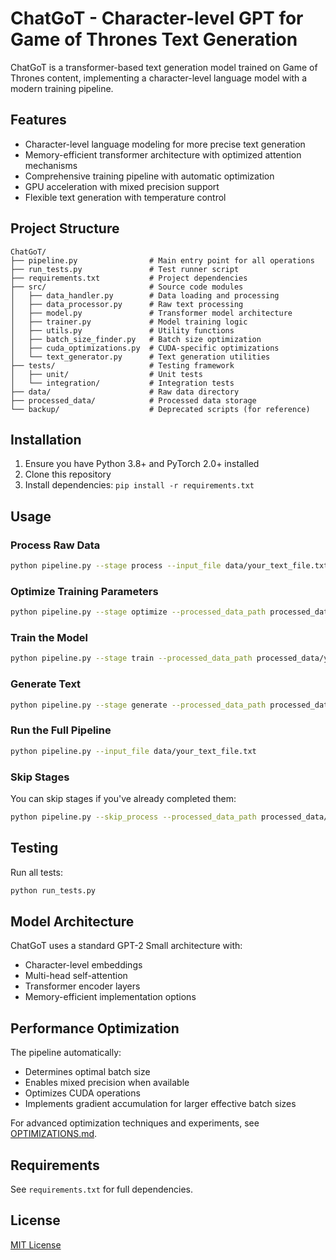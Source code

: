 # ChatGoT - Character-level GPT for Game of Thrones Text Generation

ChatGoT is a transformer-based text generation model trained on Game of Thrones content, implementing a character-level language model with a modern training pipeline.

## Features

- Character-level language modeling for more precise text generation
- Memory-efficient transformer architecture with optimized attention mechanisms
- Comprehensive training pipeline with automatic optimization
- GPU acceleration with mixed precision support
- Flexible text generation with temperature control

## Project Structure

```
ChatGoT/
├── pipeline.py                # Main entry point for all operations
├── run_tests.py               # Test runner script
├── requirements.txt           # Project dependencies
├── src/                       # Source code modules
│   ├── data_handler.py        # Data loading and processing
│   ├── data_processor.py      # Raw text processing
│   ├── model.py               # Transformer model architecture
│   ├── trainer.py             # Model training logic
│   ├── utils.py               # Utility functions
│   ├── batch_size_finder.py   # Batch size optimization
│   ├── cuda_optimizations.py  # CUDA-specific optimizations
│   └── text_generator.py      # Text generation utilities
├── tests/                     # Testing framework
│   ├── unit/                  # Unit tests
│   └── integration/           # Integration tests
├── data/                      # Raw data directory
├── processed_data/            # Processed data storage
└── backup/                    # Deprecated scripts (for reference)
```

## Installation

1. Ensure you have Python 3.8+ and PyTorch 2.0+ installed
2. Clone this repository
3. Install dependencies: `pip install -r requirements.txt`

## Usage

### Process Raw Data

```bash
python pipeline.py --stage process --input_file data/your_text_file.txt --processed_data_path processed_data/output.pkl
```

### Optimize Training Parameters

```bash
python pipeline.py --stage optimize --processed_data_path processed_data/your_data.pkl
```

### Train the Model

```bash
python pipeline.py --stage train --processed_data_path processed_data/your_data.pkl
```

### Generate Text

```bash
python pipeline.py --stage generate --processed_data_path processed_data/your_data.pkl --generate_seed "In the seven kingdoms, " --generate_length 200
```

### Run the Full Pipeline

```bash
python pipeline.py --input_file data/your_text_file.txt
```

### Skip Stages

You can skip stages if you've already completed them:

```bash
python pipeline.py --skip_process --processed_data_path processed_data/your_data.pkl
```

## Testing

Run all tests:

```bash
python run_tests.py
```

## Model Architecture

ChatGoT uses a standard GPT-2 Small architecture with:
- Character-level embeddings
- Multi-head self-attention
- Transformer encoder layers
- Memory-efficient implementation options

## Performance Optimization

The pipeline automatically:
- Determines optimal batch size
- Enables mixed precision when available
- Optimizes CUDA operations
- Implements gradient accumulation for larger effective batch sizes

For advanced optimization techniques and experiments, see [OPTIMIZATIONS.md](OPTIMIZATIONS.md).

## Requirements

See `requirements.txt` for full dependencies.

## License

[MIT License](LICENSE)